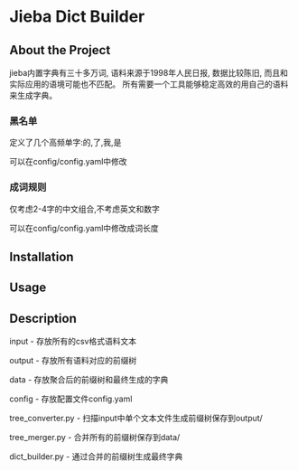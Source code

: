 # Jieba Dict Builder

## About the Project
jieba内置字典有三十多万词, 语料来源于1998年人民日报, 数据比较陈旧, 而且和实际应用的语境可能也不匹配。
所有需要一个工具能够稳定高效的用自己的语料来生成字典。

### 黑名单
定义了几个高频单字:的,了,我,是

可以在config/config.yaml中修改

### 成词规则
仅考虑2-4字的中文组合,不考虑英文和数字

可以在config/config.yaml中修改成词长度

## Installation

## Usage

## Description

input - 存放所有的csv格式语料文本

output - 存放所有语料对应的前缀树

data - 存放聚合后的前缀树和最终生成的字典

config - 存放配置文件config.yaml

tree_converter.py - 扫描input中单个文本文件生成前缀树保存到output/

tree_merger.py - 合并所有的前缀树保存到data/

dict_builder.py - 通过合并的前缀树生成最终字典
